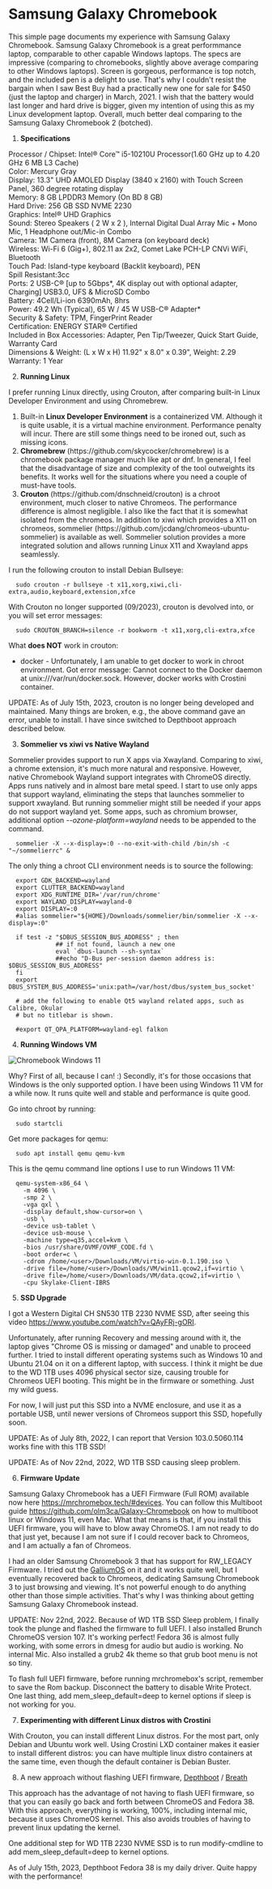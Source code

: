 # Samsung Galaxy Chromebook

This simple page documents my experience with Samsung Galaxy Chromebook. Samsung Galaxy Chromebook is a great performmance laptop, comparable to other capable Windows laptops. The specs are impressive (comparing to chromebooks, slightly above average comparing to other Windows laptops). Screen is gorgeous, performance is top notch, and the included pen is a delight to use. That's why I couldn't resist the bargain when I saw Best Buy had a practically new one for sale for $450 (just the laptop and charger) in March, 2021. I wish that the battery would last longer and hard drive is bigger, given my intention of using this as my Linux development laptop. Overall, much better deal comparing to the Samsung Galaxy Chromebook 2 (botched).

1) <b>Specifications</b>

Processor / Chipset: Intel® Core™ i5-10210U Processor(1.60 GHz up to 4.20 GHz 6 MB L3 Cache)<br>
Color: Mercury Gray<br>
Display: 13.3" UHD AMOLED Display (3840 x 2160) with Touch Screen Panel, 360 degree rotating display<br>
Memory: 8 GB LPDDR3 Memory (On BD 8 GB)<br>
Hard Drive: 256 GB SSD NVME 2230<br>
Graphics: Intel® UHD Graphics<br>
Sound: Stereo Speakers ( 2 W x 2 ), Internal Digital Dual Array Mic + Mono Mic, 1 Headphone out/Mic-in Combo<br>
Camera: 1M Camera (front), 8M Camera (on keyboard deck)<br>
Wireless: Wi-Fi 6 (Gig+), 802.11 ax 2x2, Comet Lake PCH-LP CNVi WiFi, Bluetooth<br>
Touch Pad: Island-type keyboard (Backlit keyboard), PEN<br>
Spill Resistant:3cc<br>
Ports: 2 USB-C® [up to 5Gbps*, 4K display out with optional adapter, Charging] USB3.0, UFS & MicroSD Combo<br>
Battery: 4Cell/Li-ion 6390mAh, 8hrs<br>
Power: 49.2 Wh (Typical), 65 W / 45 W USB-C® Adapter*<br>
Security & Safety: TPM, FingerPrint Reader<br>
Certification: ENERGY STAR® Certified<br>
Included in Box Accessories: Adapter, Pen Tip/Tweezer, Quick Start Guide, Warranty Card<br>
Dimensions & Weight: (L x W x H) 11.92" x 8.0" x 0.39", Weight: 2.29<br>
Warranty: 1 Year<br>

2) <b>Running Linux</b>

I prefer running Linux directly, using Crouton, after comparing built-in Linux Developer Environment and using Chromebrew.

<ol>
<li>Built-in <b>Linux Developer Environment</b> is a containerized VM. Although it is quite usable, it is a virtual machine environment. Performance penalty will incur. There are still some things need to be ironed out, such as missing icons. </li>

<li><b>Chromebrew</b> (https://github.com/skycocker/chromebrew) is a chromebook package manager much like apt or dnf. In general, I feel that the disadvantage of size and complexity of the tool outweights its benefits. It works well for the situations where you need a couple of must-have tools.</li>

<li><b>Crouton</b> (https://github.com/dnschneid/crouton) is a chroot environment, much closer to native Chromeos. The performance difference is almost negligible. I also like the fact that it is somewhat isolated from the chromeos. In addition to xiwi which provides a X11 on chromeos, sommelier (https://github.com/jcdang/chromeos-ubuntu-sommelier) is available as well. Sommelier solution provides a more integrated solution and allows running Linux X11 and Xwayland apps seamlessly.</li>

</ol>

I run the following crouton to install Debian Bullseye:

      sudo crouton -r bullseye -t x11,xorg,xiwi,cli-extra,audio,keyboard,extension,xfce

With Crouton no longer supported (09/2023), crouton is devolved into, or you will set error messages:

      sudo CROUTON_BRANCH=silence -r bookworm -t x11,xorg,cli-extra,xfce
      
What <b>does NOT</b> work in crouton:

<ul>
<li>docker - Unfortunately, I am unable to get docker to work in chroot environment. Got error message: Cannot connect to the Docker daemon at unix:///var/run/docker.sock. However, docker works with Crostini container.</li>
</ul>

UPDATE: As of July 15th, 2023, crouton is no longer being developed and maintained. Many things are broken, e.g., the above command gave an error, unable to install. I have since switched to Depthboot approach described below.

3) <b>Sommelier vs xiwi vs Native Wayland</b>

Sommelier provides support to run X apps via Xwayland. Comparing to xiwi, a chrome extension, it's much more natural and responsive. However, native Chromebook Wayland support integrates with ChromeOS directly. Apps runs natively and in almost bare metal speed. I start to use only apps that support wayland, eliminating the steps that launches sommelier to support xwayland. But running sommelier might still be needed if your apps do not support wayland yet. Some apps, such as chromium browser, additional option <i>--ozone-platform=wayland</i> needs to be appended to the command.

      sommelier -X --x-display=:0 --no-exit-with-child /bin/sh -c "~/sommelierrc" &

The only thing a chroot CLI environment needs is to source the following:

      export GDK_BACKEND=wayland
      export CLUTTER_BACKEND=wayland
      export XDG_RUNTIME_DIR='/var/run/chrome'
      export WAYLAND_DISPLAY=wayland-0
      export DISPLAY=:0
      #alias sommelier="${HOME}/Downloads/sommelier/bin/sommelier -X --x-display=:0"

      if test -z "$DBUS_SESSION_BUS_ADDRESS" ; then
                 ## if not found, launch a new one
                 eval `dbus-launch --sh-syntax`
                 ##echo "D-Bus per-session daemon address is: $DBUS_SESSION_BUS_ADDRESS"
      fi
      export DBUS_SYSTEM_BUS_ADDRESS='unix:path=/var/host/dbus/system_bus_socket'

      # add the following to enable Qt5 wayland related apps, such as Calibre, Okular
      # but no titlebar is shown.

      #export QT_QPA_PLATFORM=wayland-egl falkon


4) <b>Running Windows VM</b>

<img src="chromebook-windows.png" alt="Chromebook Windows 11">

Why? First of all, because I can! :) Secondly, it's for those occasions that Windows is the only supported option. I have been using Windows 11 VM for a while now. It runs quite well and stable and performance is quite good.

Go into chroot by running:
      
      sudo startcli

Get more packages for qemu:

      sudo apt install qemu qemu-kvm

This is the qemu command line options I use to run Windows 11 VM:

      qemu-system-x86_64 \
        -m 4096 \
        -smp 2 \
        -vga qxl \
        -display default,show-cursor=on \
        -usb \
        -device usb-tablet \
        -device usb-mouse \
        -machine type=q35,accel=kvm \
        -bios /usr/share/OVMF/OVMF_CODE.fd \
        -boot order=c \
        -cdrom /home/<user>/Downloads/VM/virtio-win-0.1.190.iso \
        -drive file=/home/<user>/Downloads/VM/win11.qcow2,if=virtio \
        -drive file=/home/<user>/Downloads/VM/data.qcow2,if=virtio \
        -cpu Skylake-Client-IBRS
        

5) <b>SSD Upgrade</b>

I got a Western Digital CH SN530 1TB 2230 NVME SSD, after seeing this video https://www.youtube.com/watch?v=QAyFRj-gORI.

Unfortunately, after running Recovery and messing around with it, the laptop gives "Chrome OS is missing or damaged" and unable to proceed further. I tried to install different operating systems such as Windows 10 and Ubuntu 21.04 on it on a different laptop, with success. I think it might be due to the WD 1TB uses 4096 physical sector size, causing trouble for Chromeos UEFI booting. This might be in the firmware or something. Just my wild guess.
      
For now, I will just put this SSD into a NVME enclosure, and use it as a portable USB, until newer versions of Chromeos support this SSD, hopefully soon.

UPDATE: As of July 8th, 2022, I can report that Version 103.0.5060.114 works fine with this 1TB SSD!

UPDATE: As of Nov 22nd, 2022, WD 1TB SSD causing sleep problem. 

6) <b>Firmware Update</b>

Samsung Galaxy Chromebook has a UEFI Firmware (Full ROM) available now here https://mrchromebox.tech/#devices. You can follow this Multiboot guide https://github.com/olm3ca/Galaxy-Chromebook on how to multiboot linux or Windows 11, even Mac. What that means is that, if you install this UEFI firmware, you will have to blow away ChromeOS. I am not ready to do that just yet, because I am not sure if I could recover back to Chromeos, and I am actually a fan of Chromeos. 

I had an older Samsung Chromebook 3 that has support for RW_LEGACY Firmware. I tried out the <a href="https://galliumos.org/">GalliumOS</a> on it and it works quite well, but I eventually recovered back to Chromeos, dedicating Samsung Chromebook 3 to just browsing and viewing. It's not powerful enough to do anything other than those simple activities. That's why I was thinking about getting Samsung Galaxy Chromebook instead.

UPDATE: Nov 22nd, 2022. Because of WD 1TB SSD Sleep problem, I finally took the plunge and flashed the firmware to full UEFI. I also installed Brunch ChromeOS version 107. It's working perfect! Fedora 36 is almost fully working, with some errors in dmesg for audio but audio is working. No internal Mic. Also installed a grub2 4k theme so that grub boot menu is not so tiny.

To flash full UEFI firmware, before running mrchromebox's script, remember to save the Rom backup. Disconnect the battery to disable Write Protect.
One last thing, add mem_sleep_default=deep to kernel options if sleep is not working for you.

7) <b>Experimenting with different Linux distros with Crostini</b>

With Crouton, you can install different Linux distros. For the most part, only Debian and Ubuntu work well. Using Crostini LXD container makes it easier to install different distros: you can have multiple linux distro containers at the same time, even though the default container is Debian Buster.

8) A new approach without flashing UEFI firmware, <a href="https://github.com/eupnea-linux-backup/depthcharge-guide/">Depthboot</a> / <a href="https://cb-linux.github.io/breath/">Breath</a>

This approach has the advantage of not having to flash UEFI firmware, so that you can easily go back and forth between ChromeOS and Fedora 38. With this approach, everything is working, 100%, including internal mic, because it uses ChromeOS kernel. This also avoids troubles of having to prevent linux updating the kernel.  

One additional step for WD 1TB 2230 NVME SSD is to run modify-cmdline to add mem_sleep_default=deep to kernel options.

As of July 15th, 2023, Depthboot Fedora 38 is my daily driver. Quite happy with the performance!


